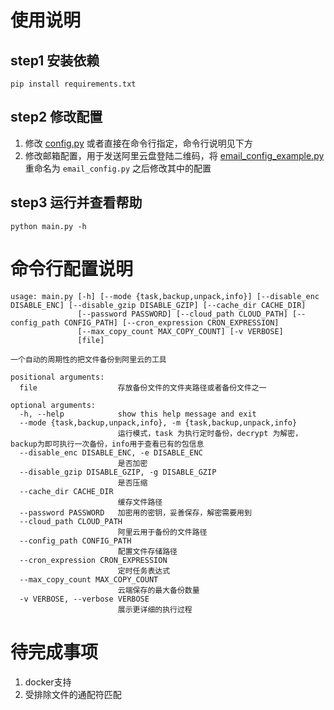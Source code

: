 # 使用说明
## step1 安装依赖
```shell
pip install requirements.txt
```
## step2 修改配置
1. 修改 [config.py](config.py) 或者直接在命令行指定，命令行说明见下方
2. 修改邮箱配置，用于发送阿里云盘登陆二维码，将 [email_config_example.py](email_config_example.py)重命名为 `email_config.py` 之后修改其中的配置

## step3 运行并查看帮助
```
python main.py -h
```

# 命令行配置说明
```shell
usage: main.py [-h] [--mode {task,backup,unpack,info}] [--disable_enc DISABLE_ENC] [--disable_gzip DISABLE_GZIP] [--cache_dir CACHE_DIR]
               [--password PASSWORD] [--cloud_path CLOUD_PATH] [--config_path CONFIG_PATH] [--cron_expression CRON_EXPRESSION]
               [--max_copy_count MAX_COPY_COUNT] [-v VERBOSE]
               [file]

一个自动的周期性的把文件备份到阿里云的工具

positional arguments:
  file                  存放备份文件的文件夹路径或者备份文件之一

optional arguments:
  -h, --help            show this help message and exit
  --mode {task,backup,unpack,info}, -m {task,backup,unpack,info}
                        运行模式，task 为执行定时备份，decrypt 为解密，backup为即可执行一次备份，info用于查看已有的包信息
  --disable_enc DISABLE_ENC, -e DISABLE_ENC
                        是否加密
  --disable_gzip DISABLE_GZIP, -g DISABLE_GZIP
                        是否压缩
  --cache_dir CACHE_DIR
                        缓存文件路径
  --password PASSWORD   加密用的密钥，妥善保存，解密需要用到
  --cloud_path CLOUD_PATH
                        阿里云用于备份的文件路径
  --config_path CONFIG_PATH
                        配置文件存储路径
  --cron_expression CRON_EXPRESSION
                        定时任务表达式
  --max_copy_count MAX_COPY_COUNT
                        云端保存的最大备份数量
  -v VERBOSE, --verbose VERBOSE
                        展示更详细的执行过程
```
# 待完成事项

1. docker支持
2. 受排除文件的通配符匹配
